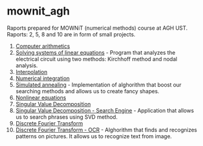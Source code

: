 # mownit_agh
Raports prepared for MOWNiT (numerical methods) course at AGH UST. Raports: 2, 5, 8 and 10 are in form of small projects.

1. [Computer arithmetics](https://github.com/peep-hole/mownit-agh/tree/main/lab1)
2. [Solving systems of linear equations](https://github.com/peep-hole/mownit-agh/tree/main/lab2) - Program that analyzes the electrical circuit using two methods: Kirchhoff method and nodal analysis.
3. [Interpolation](https://github.com/peep-hole/mownit-agh/tree/main/lab3)
4. [Numerical integration](https://github.com/peep-hole/mownit-agh/tree/main/lab4)
5. [Simulated annealing](https://github.com/peep-hole/mownit-agh/tree/main/lab5) - Implementation of alghorithm that boost our searching methods and allows us to create fancy shapes.
6. [Nonlinear equations](https://github.com/peep-hole/mownit-agh/tree/main/lab6)
7. [Singular Value Decomposition](https://github.com/peep-hole/mownit-agh/tree/main/lab7)
8. [Singular Value Decomposition - Search Engine](https://github.com/peep-hole/mownit-agh/tree/main/lab8) - Application that allows us to search phrases using SVD method.
9. [Discrete Fourier Transform](https://github.com/peep-hole/mownit-agh/tree/main/lab9)
10. [Discrete Fourier Transform - OCR](https://github.com/peep-hole/mownit-agh/tree/main/lab10) - Alghorithm that finds and recognizes patterns on pictures. It allows us to recognize text from image. 

